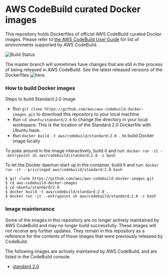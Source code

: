 # AWS CodeBuild curated Docker images

This repository holds Dockerfiles of official AWS CodeBuild curated Docker images. Please refer to [the AWS CodeBuild User Guide](http://docs.aws.amazon.com/codebuild/latest/userguide/build-env-ref.html) for list of environments supported by AWS CodeBuild.

![Build Status](https://codebuild.us-west-2.amazonaws.com/badges?uuid=eyJlbmNyeXB0ZWREYXRhIjoiSkJibVVQVEpvUms1cmw3YVlnU1hSdkpBQ0c5SFgyTkJXMFBFdEU2SWtySHREcUlUVlRhbW4zMEd3NlhsOWIzUWgvRkxhUWVSSTFPZGNNakNHRVNLalY0PSIsIml2UGFyYW1ldGVyU3BlYyI6IlV0QjBRZXRvS0F5dE5vbTciLCJtYXRlcmlhbFNldFNlcmlhbCI6MX0%3D&branch=master)

The master branch will sometimes have changes that are still in the process of being released in AWS CodeBuild.  See the latest released versions of the Dockerfiles ![here](https://github.com/aws/aws-codebuild-docker-images/releases).

### How to build Docker images

Steps to build Standard 2.0 image

* Run `git clone https://github.com/aws/aws-codebuild-docker-images.git` to download this repository to your local machine
* Run `cd ubuntu/standard/2.0` to change the directory in your local workspace. This is the location of the Standard 2.0 Dockerfile with Ubuntu base.
* Run `docker build -t aws/codebuild/standard:2.0 .` to build Docker image locally

To poke around in the image interactively, build it and run:
`docker run -it --entrypoint sh aws/codebuild/standard:2.0 -c bash`

To let the Docker daemon start up in the container, build it and run:
`docker run -it --privileged aws/codebuild/standard:2.0 bash`

```
$ git clone https://github.com/aws/aws-codebuild-docker-images.git
$ cd aws-codebuild-docker-images
$ cd ubuntu/standard/2.0
$ docker build -t aws/codebuild/standard:2.0 .
$ docker run -it --entrypoint sh aws/codebuild/standard:2.0 -c bash
```

### Image maintenance

Some of the images in this repository are no longer actively maintained by AWS CodeBuild and may no longer build successfully.  These images will not receive any further updates.  They remain in this repository as a reference for the contents of these images that were previously released by CodeBuild.

The following images are actively maintained by AWS CodeBuild, and are listed in the CodeBuild console.

+ [standard 2.0](ubuntu/standard/2.0)

